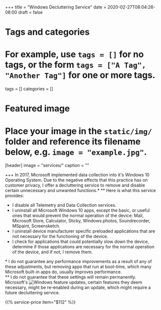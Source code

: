 +++
title = "Windows Decluttering Service"
date = 2020-02-27T08:04:26-08:00
draft = false

# Tags and categories
# For example, use `tags = []` for no tags, or the form `tags = ["A Tag", "Another Tag"]` for one or more tags.
tags = []
categories = []

# Featured image
# Place your image in the `static/img/` folder and reference its filename below, e.g. `image = "example.jpg"`.
[header]
image = "services/"
caption = ""

+++
In 2017, Microsoft implemented data collection into it's Windows 10 Operating System. Due to the negative effects that this practice has on customer privacy, I offer a decluttering service to remove and disable certain unnecessary and unwanted functions.* ** Here is what this service provides:

- I disable all Telemetry and Data Collection services.
- I uninstall all Microsoft Windows 10 apps, except the basic, or useful ones that would prevent the normal operation of the device: Mail, Microsoft Store, Calculator, Sticky, Windows.photos, Soundrecorder, MSpaint, Screensketch.
- I uninstall device manufacturer specific preloaded applications that are not necessary for the functioning of the device.
- I check for applications that could potentially slow down the device, determine if those applications are necessary for the normal operation of the device, and if not, I remove them.

\* I do not guarantee any performance improvements as a result of any of these adjustments, but removing apps that run at boot-time, which many Microsoft built-in apps do, usually improves performance.  
\** I do not guarantee that these settings will remain permanently. Microsoft's ![Windows feature updates](updates/update-windows-feature-updates), certain features they deem necessary, might be re-enabled during an update, which might require a future decluttering service.   

{{% service-price item="$112" %}}